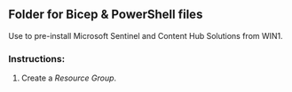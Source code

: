 ## Folder for Bicep & PowerShell files 

Use to pre-install Microsoft Sentinel and Content Hub Solutions from WIN1.

### Instructions:

1. Create a *Resource Group*.

